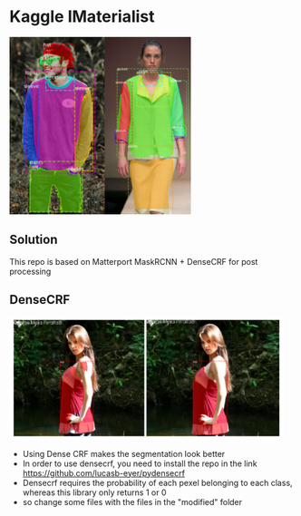 # Kaggle IMaterialist

![Instance Segmentation Sample](maskrcnn.png)

## Solution
This repo is based on Matterport MaskRCNN + DenseCRF for post processing

## DenseCRF
![Dense CRF](densecrf.png)

* Using Dense CRF makes the segmentation look better
* In order to use densecrf, you need to install the repo in the link https://github.com/lucasb-eyer/pydensecrf
* Densecrf requires the probability of each pexel belonging to each class, whereas this library only returns 1 or 0
* so change some files with the files in the "modified" folder

